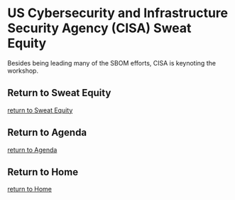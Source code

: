 # US Cybersecurity and Infrastructure Security Agency (CISA) Sweat Equity

Besides being leading many of the SBOM efforts,
CISA is keynoting the workshop.

## Return to Sweat Equity
[return to Sweat Equity](../../SweatEquity)

## Return to Agenda
[return to Agenda](../../Agenda)

## Return to Home
[return to Home](../../index.md)
